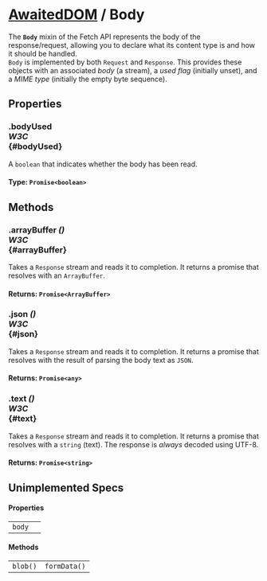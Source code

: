 # [AwaitedDOM](../basic-client/awaited-dom) <span>/</span> Body

<div class='overview'><span class="seoSummary">The <strong><code>Body</code></strong> mixin of the Fetch API represents the body of the response/request, allowing you to declare what its content type is and how it should be handled.</span></div>

<div class='overview'><code>Body</code> is implemented by both <code>Request</code> and <code>Response</code>. This provides these objects with an associated <dfn>body</dfn> (a stream), a <dfn>used flag</dfn> (initially unset), and a <dfn>MIME type</dfn> (initially the empty byte sequence).</div>

## Properties

### .bodyUsed <div class="specs"><i>W3C</i></div> {#bodyUsed}

A `boolean` that indicates whether the body has been read.

#### **Type**: `Promise<boolean>`

## Methods

### .arrayBuffer *()* <div class="specs"><i>W3C</i></div> {#arrayBuffer}

Takes a <code>Response</code> stream and reads it to completion. It returns a promise that resolves with an <code>ArrayBuffer</code>.

#### **Returns**: `Promise<ArrayBuffer>`

### .json *()* <div class="specs"><i>W3C</i></div> {#json}

Takes a <code>Response</code> stream and reads it to completion. It returns a promise that resolves with the result of parsing the body text as <code>JSON</code>.

#### **Returns**: `Promise<any>`

### .text *()* <div class="specs"><i>W3C</i></div> {#text}

Takes a <code>Response</code> stream and reads it to completion. It returns a promise that resolves with a `string` (text). The response is <em>always</em> decoded using UTF-8.

#### **Returns**: `Promise<string>`

## Unimplemented Specs

#### Properties

|     |     |
| --- | --- |
| `body` |  |

#### Methods

|     |     |
| --- | --- |
| `blob()` | `formData()` |
